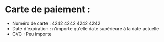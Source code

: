 # Carte de paiement :
- Numéro de carte : 4242 4242 4242 4242
- Date d'expiration : n'importe qu'elle date supérieure à la date actuelle
- CVC : Peu importe